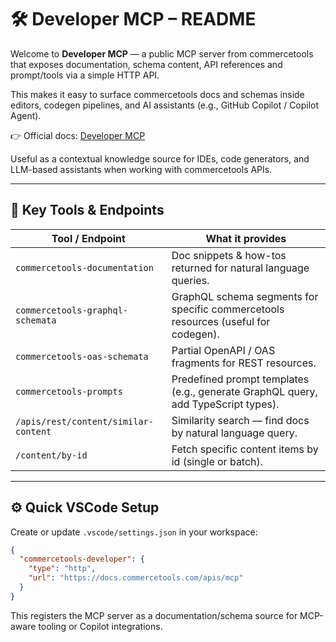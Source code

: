 # 🛠️ Developer MCP – README

Welcome to **Developer MCP** — a public MCP server from commercetools that exposes documentation, schema content, API references and prompt/tools via a simple HTTP API.  

This makes it easy to surface commercetools docs and schemas inside editors, codegen pipelines, and AI assistants (e.g., GitHub Copilot / Copilot Agent).

👉 Official docs: [Developer MCP](https://docs.commercetools.com/sdk/commerce-mcp/developer-mcp)

Useful as a contextual knowledge source for IDEs, code generators, and LLM-based assistants when working with commercetools APIs.

---

## 📡 Key Tools & Endpoints

| Tool / Endpoint                        | What it provides                                                                 |
|----------------------------------------|---------------------------------------------------------------------------------|
| `commercetools-documentation`          | Doc snippets & how-tos returned for natural language queries.                   |
| `commercetools-graphql-schemata`       | GraphQL schema segments for specific commercetools resources (useful for codegen). |
| `commercetools-oas-schemata`           | Partial OpenAPI / OAS fragments for REST resources.                             |
| `commercetools-prompts`                | Predefined prompt templates (e.g., generate GraphQL query, add TypeScript types). |
| `/apis/rest/content/similar-content`   | Similarity search — find docs by natural language query.                        |
| `/content/by-id`                       | Fetch specific content items by id (single or batch).                           |

---

## ⚙️ Quick VSCode Setup

Create or update `.vscode/settings.json` in your workspace:

```json
{
  "commercetools-developer": {
    "type": "http",
    "url": "https://docs.commercetools.com/apis/mcp"
  }
}
```
This registers the MCP server as a documentation/schema source for MCP-aware tooling or Copilot integrations.
